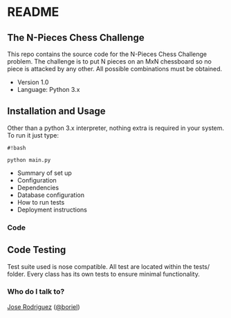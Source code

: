 # README #

## The N-Pieces Chess Challenge ##

This repo contains the source code for the N-Pieces Chess Challenge problem.
The challenge is to put N pieces on an MxN chessboard so no piece is attacked by any other.
All possible combinations must be obtained.

* Version 1.0
* Language: Python 3.x

## Installation and Usage ##

Other than a python 3.x interpreter, nothing extra is required in your system.
To run it just type:

```
#!bash

python main.py 
```

 

* Summary of set up
* Configuration
* Dependencies
* Database configuration
* How to run tests
* Deployment instructions

### Code ###

## Code Testing ##

Test suite used is nose compatible. All test are located within the tests/ folder.
Every class has its own tests to ensure minimal functionality.

### Who do I talk to? ###
[Jose Rodriguez](http://boriel.com) ([@boriel](http://www.twitter.com/boriel))